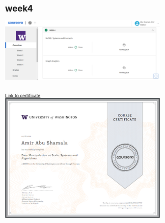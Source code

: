 # week4

![screenshot](screenshot.png)

#
[Link to certificate](https://coursera.org/share/08dd24f5b3daf3cb093991917e94bf52)
![screenshot](certificate.png)